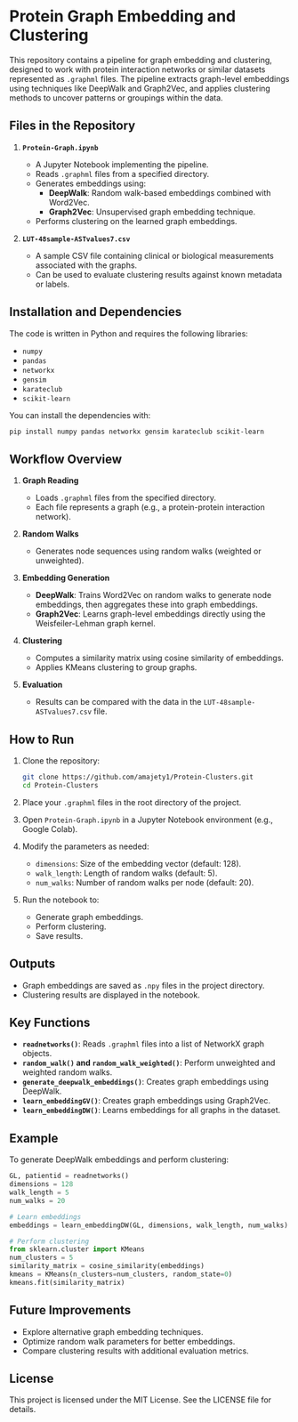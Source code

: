 # Protein Graph Embedding and Clustering

This repository contains a pipeline for graph embedding and clustering, designed to work with protein interaction networks or similar datasets represented as `.graphml` files. The pipeline extracts graph-level embeddings using techniques like DeepWalk and Graph2Vec, and applies clustering methods to uncover patterns or groupings within the data.

## Files in the Repository

1. **`Protein-Graph.ipynb`**
   - A Jupyter Notebook implementing the pipeline.
   - Reads `.graphml` files from a specified directory.
   - Generates embeddings using:
     - **DeepWalk**: Random walk-based embeddings combined with Word2Vec.
     - **Graph2Vec**: Unsupervised graph embedding technique.
   - Performs clustering on the learned graph embeddings.

2. **`LUT-48sample-ASTvalues7.csv`**
   - A sample CSV file containing clinical or biological measurements associated with the graphs.
   - Can be used to evaluate clustering results against known metadata or labels.

## Installation and Dependencies

The code is written in Python and requires the following libraries:

- `numpy`
- `pandas`
- `networkx`
- `gensim`
- `karateclub`
- `scikit-learn`

You can install the dependencies with:

```bash
pip install numpy pandas networkx gensim karateclub scikit-learn
```

## Workflow Overview

1. **Graph Reading**
   - Loads `.graphml` files from the specified directory.
   - Each file represents a graph (e.g., a protein-protein interaction network).

2. **Random Walks**
   - Generates node sequences using random walks (weighted or unweighted).

3. **Embedding Generation**
   - **DeepWalk**: Trains Word2Vec on random walks to generate node embeddings, then aggregates these into graph embeddings.
   - **Graph2Vec**: Learns graph-level embeddings directly using the Weisfeiler-Lehman graph kernel.

4. **Clustering**
   - Computes a similarity matrix using cosine similarity of embeddings.
   - Applies KMeans clustering to group graphs.

5. **Evaluation**
   - Results can be compared with the data in the `LUT-48sample-ASTvalues7.csv` file.

## How to Run

1. Clone the repository:
   ```bash
   git clone https://github.com/amajety1/Protein-Clusters.git
   cd Protein-Clusters
   ```

2. Place your `.graphml` files in the root directory of the project.

3. Open `Protein-Graph.ipynb` in a Jupyter Notebook environment (e.g., Google Colab).

4. Modify the parameters as needed:
   - `dimensions`: Size of the embedding vector (default: 128).
   - `walk_length`: Length of random walks (default: 5).
   - `num_walks`: Number of random walks per node (default: 20).

5. Run the notebook to:
   - Generate graph embeddings.
   - Perform clustering.
   - Save results.

## Outputs

- Graph embeddings are saved as `.npy` files in the project directory.
- Clustering results are displayed in the notebook.

## Key Functions

- **`readnetworks()`**: Reads `.graphml` files into a list of NetworkX graph objects.
- **`random_walk()` and `random_walk_weighted()`**: Perform unweighted and weighted random walks.
- **`generate_deepwalk_embeddings()`**: Creates graph embeddings using DeepWalk.
- **`learn_embeddingGV()`**: Creates graph embeddings using Graph2Vec.
- **`learn_embeddingDW()`**: Learns embeddings for all graphs in the dataset.

## Example

To generate DeepWalk embeddings and perform clustering:

```python
GL, patientid = readnetworks()
dimensions = 128
walk_length = 5
num_walks = 20

# Learn embeddings
embeddings = learn_embeddingDW(GL, dimensions, walk_length, num_walks)

# Perform clustering
from sklearn.cluster import KMeans
num_clusters = 5
similarity_matrix = cosine_similarity(embeddings)
kmeans = KMeans(n_clusters=num_clusters, random_state=0)
kmeans.fit(similarity_matrix)
```

## Future Improvements

- Explore alternative graph embedding techniques.
- Optimize random walk parameters for better embeddings.
- Compare clustering results with additional evaluation metrics.

## License

This project is licensed under the MIT License. See the LICENSE file for details.


